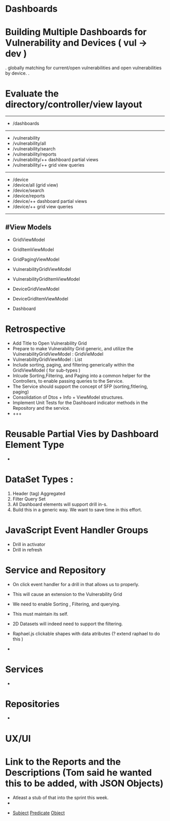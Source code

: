 Dashboards 
===================================

# Building Multiple Dashboards for Vulnerability and Devices ( vul -> dev )
. globally matching for current/open vulnerabilities and open vulnerabilities by device. 
. 


# Evaluate the directory/controller/view layout
----------------------------------
- /dashboards 
----------------------------------
-   /vulnerability
-   /vulnerability/all
-   /vulnerability/search
-   /vulnerability/reports
-   /vulnerability/++ dashboard partial views
-   /vulnerability/++ grid view queries
----------------------------------
-   /device
-   /device/all (grid view)
-   /device/search
-   /device/reports
-   /device/++ dashboard partial views
-   /device/++ grid view queries
----------------------------------

#View Models 
---------------------------------
- GridViewModel
- GridItemViewModel
- GridPagingViewModel 

- VulnerabilityGridViewModel
- VulnerabilityGridItemViewModel

- DeviceGridViewModel 
- DeviceGridItemViewModel

- Dashboard


# Retrospective
- Add Title to Open Vulnerability Grid 
- Prepare to make Vulnerability Grid generic, and utilize the VulnerabilityGridViewModel : GridVieModel 
- VulnerabilityGridViewModel : List<VulnerabilityGridViewItem> 
- Include sorting, paging, and filtering generically within the GridViewModel ( for sub-types ) 
- Inlcude Sorting,Filtering, and Paging into a common helper for the Controllers, to enable passing queries to the Service. 
- The Service should support the concept of SFP (sorting,fitlering, paging)
- Consolidation of Dtos + Info + ViewModel structures. 
- Implement Unit Tests for the Dashboard indicator methods in the Repository and the service. 
- +++  


# Reusable Partial Vies by Dashboard Element Type 
-  

#  DataSet Types : 
   1. Header (tag) Aggregated
   2. Filter Query Set 
   3. All Dashboard elements will support drill in-s. 
   4. Build this in a generic way. We want to save time in this effort. 

# JavaScript Event Handler Groups 
- Drill in activator 
- Drill in refresh 

# Service and Repository 
- On click event handler for a drill in that allows us to properly. 
- This will cause an extension to the Vulnerability Grid
- We need to enable Sorting , Filtering, and querying. 
- This must maintain its self.

- 2D Datasets will indeed need to support the filtering. 
- Raphael.js clickable shapes with data atributes (? extend raphael to do this )
- 


# Services 
-  

# Repositories 
- 






# UX/UI 
# Link to the Reports and the Descriptions (Tom said he wanted this to be added, with JSON Objects) 
   - Atleast a stub of that into the sprint this week. 
   - 

<ul>
 <li>
 	<a href="#rdf/subject" class="rdf_subject">Subject</a>
	<a href="#rdf/predicate" class="rdf_predicte">Predicate</a>
	<a href="#rdf/object" class="rdf_object">Object</a>
 </li>
</ul>


